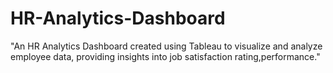 # HR-Analytics-Dashboard
"An HR Analytics Dashboard created using Tableau to visualize and analyze employee data, providing insights into job satisfaction rating,performance."
